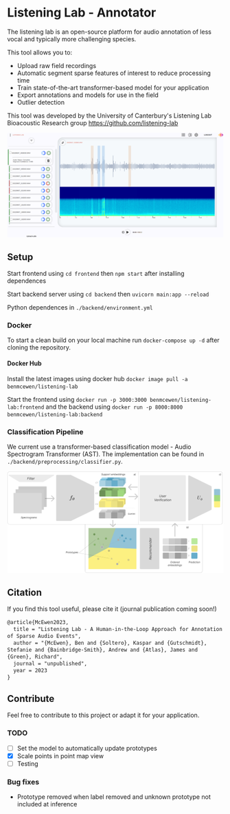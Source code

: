 # Listening Lab - Annotator
The listening lab is an open-source platform for audio annotation of less vocal and typically more challenging species. 

This tool allows you to:
- Upload raw field recordings
- Automatic segment sparse features of interest to reduce processing time
- Train state-of-the-art transformer-based model for your application
- Export annotations and models for use in the field
- Outlier detection

This tool was developed by the University of Canterbury's Listening Lab Bioacoustic Research group <https://github.com/listening-lab> 

![Screenshot of Annotation tool](/frontend/src/utils/fieldrecording.png)

## Setup
Start frontend using `cd frontend` then `npm start` after installing dependences

Start backend server using `cd backend` then `uvicorn main:app --reload`

Python dependences in `./backend/environment.yml`

### Docker
To start a clean build on your local machine run `docker-compose up -d` after cloning the repository. 

#### Docker Hub
Install the latest images using docker hub `docker image pull -a benmcewen/listening-lab`

Start the frontend using `docker run -p 3000:3000 benmcewen/listening-lab:frontend` and the backend using `docker run -p 8000:8000 benmcewen/listening-lab:backend`

### Classification Pipeline
We current use a transformer-based classification model - Audio Spectrogram Transformer (AST). The implementation can be found in `./backend/preprocessing/classifier.py`. 

![Annoation pipeline](/frontend/src/utils/pipeline.png)

## Citation
If you find this tool useful, please cite it (journal publication coming soon!)
```
@article{McEwen2023,
  title = "Listening Lab - A Human-in-the-Loop Approach for Annotation of Sparse Audio Events",
  author = "{McEwen}, Ben and {Soltero}, Kaspar and {Gutschmidt}, Stefanie and {Bainbridge-Smith}, Andrew and {Atlas}, James and {Green}, Richard",
  journal = "unpublished",
  year = 2023
}
```

## Contribute
Feel free to contribute to this project or adapt it for your application. 

### TODO
- [ ] Set the model to automatically update prototypes
- [x] Scale points in point map view
- [ ] Testing

### Bug fixes
- Prototype removed when label removed and unknown prototype not included at inference